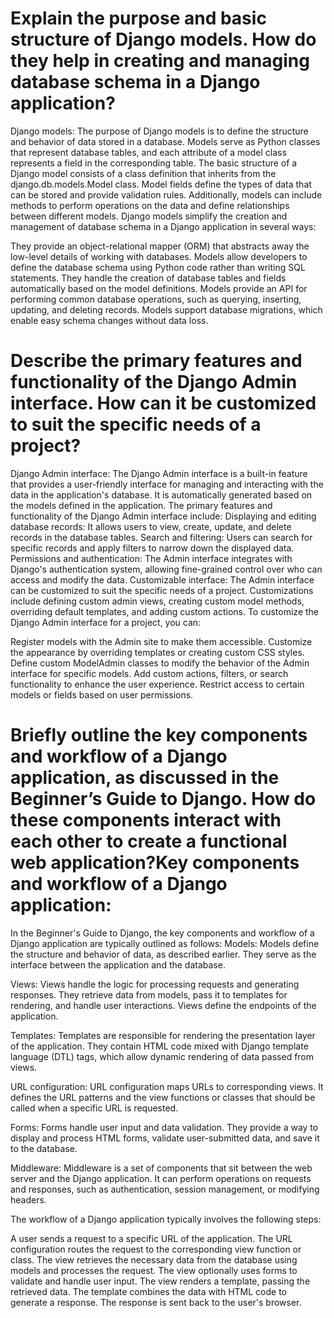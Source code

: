 # Explain the purpose and basic structure of Django models. How do they help in creating and managing database schema in a Django application?
Django models:
The purpose of Django models is to define the structure and behavior of data stored in a database. Models serve as Python classes that represent database tables, and each attribute of a model class represents a field in the corresponding table. The basic structure of a Django model consists of a class definition that inherits from the django.db.models.Model class. Model fields define the types of data that can be stored and provide validation rules. Additionally, models can include methods to perform operations on the data and define relationships between different models.
Django models simplify the creation and management of database schema in a Django application in several ways:

They provide an object-relational mapper (ORM) that abstracts away the low-level details of working with databases.
Models allow developers to define the database schema using Python code rather than writing SQL statements.
They handle the creation of database tables and fields automatically based on the model definitions.
Models provide an API for performing common database operations, such as querying, inserting, updating, and deleting records.
Models support database migrations, which enable easy schema changes without data loss.

# Describe the primary features and functionality of the Django Admin interface. How can it be customized to suit the specific needs of a project?
Django Admin interface:
The Django Admin interface is a built-in feature that provides a user-friendly interface for managing and interacting with the data in the application's database. It is automatically generated based on the models defined in the application. The primary features and functionality of the Django Admin interface include:
Displaying and editing database records: It allows users to view, create, update, and delete records in the database tables.
Search and filtering: Users can search for specific records and apply filters to narrow down the displayed data.
Permissions and authentication: The Admin interface integrates with Django's authentication system, allowing fine-grained control over who can access and modify the data.
Customizable interface: The Admin interface can be customized to suit the specific needs of a project. Customizations include defining custom admin views, creating custom model methods, overriding default templates, and adding custom actions.
To customize the Django Admin interface for a project, you can:

Register models with the Admin site to make them accessible.
Customize the appearance by overriding templates or creating custom CSS styles.
Define custom ModelAdmin classes to modify the behavior of the Admin interface for specific models.
Add custom actions, filters, or search functionality to enhance the user experience.
Restrict access to certain models or fields based on user permissions.

# Briefly outline the key components and workflow of a Django application, as discussed in the Beginner’s Guide to Django. How do these components interact with each other to create a functional web application?Key components and workflow of a Django application:
In the Beginner's Guide to Django, the key components and workflow of a Django application are typically outlined as follows:
Models: Models define the structure and behavior of data, as described earlier. They serve as the interface between the application and the database.

Views: Views handle the logic for processing requests and generating responses. They retrieve data from models, pass it to templates for rendering, and handle user interactions. Views define the endpoints of the application.

Templates: Templates are responsible for rendering the presentation layer of the application. They contain HTML code mixed with Django template language (DTL) tags, which allow dynamic rendering of data passed from views.

URL configuration: URL configuration maps URLs to corresponding views. It defines the URL patterns and the view functions or classes that should be called when a specific URL is requested.

Forms: Forms handle user input and data validation. They provide a way to display and process HTML forms, validate user-submitted data, and save it to the database.

Middleware: Middleware is a set of components that sit between the web server and the Django application. It can perform operations on requests and responses, such as authentication, session management, or modifying headers.

The workflow of a Django application typically involves the following steps:

A user sends a request to a specific URL of the application.
The URL configuration routes the request to the corresponding view function or class.
The view retrieves the necessary data from the database using models and processes the request.
The view optionally uses forms to validate and handle user input.
The view renders a template, passing the retrieved data.
The template combines the data with HTML code to generate a response.
The response is sent back to the user's browser.